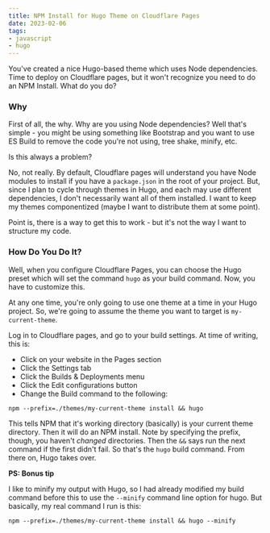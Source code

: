 ```yaml
---
title: NPM Install for Hugo Theme on Cloudflare Pages
date: 2023-02-06
tags:
- javascript
- hugo
---
```

You've created a nice Hugo-based theme which uses Node dependencies. Time to deploy on Cloudflare pages, but it won't recognize you need to do an NPM Install. What do you do?

<!--more-->

### Why

First of all, the why.  Why are you using Node dependencies?  Well that's simple - you might be using something like Bootstrap and you want to use ES Build to remove the code you're not using, tree shake, minify, etc.

Is this always a problem? 

No, not really.  By default, Cloudflare pages will understand you have Node modules to install if you have a `package.json` in the root of your project.  But, since I plan to cycle through themes in Hugo, and each may use different dependencies, I don't necessarily want all of them installed.  I want to keep my themes componentized (maybe I want to distribute them at some point).  

Point is, there is a way to get this to work - but it's not the way I want to structure my code.

### How Do You Do It?

Well, when you configure Cloudflare Pages, you can choose the Hugo preset which will set the command `hugo` as your build command.  Now, you have to customize this.  

At any one time, you're only going to use one theme at a time in your Hugo project.  So, we're going to assume the theme you want to target is `my-current-theme`.

Log in to Cloudflare pages, and go to your build settings.  At time of writing, this is:

* Click on your website in the Pages section
* Click the Settings tab
* Click the Builds & Deployments menu
* Click the Edit configurations button
* Change the Build command to the following:

`npm --prefix=./themes/my-current-theme install && hugo`

This tells NPM that it's working directory (basically) is your current theme directory.  Then it will do an NPM install.  Note by specifying the prefix, though, you haven't _changed_ directories.  Then the `&&` says run the next command if the first didn't fail. So that's the `hugo` build command.  From there on, Hugo takes over.

**PS: Bonus tip**

I like to minify my output with Hugo, so I had already modified my build command before this to use the `--minify` command line option for hugo.  But basically, my real command I run is this:

`npm --prefix=./themes/my-current-theme install && hugo --minify`

